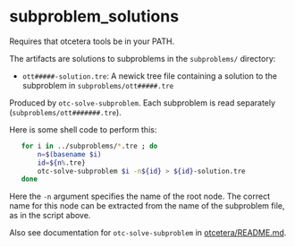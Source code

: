 # subproblem_solutions

Requires that otcetera tools be in your PATH.

The artifacts are solutions to subproblems in the `subproblems/` directory:

 * `ott#####-solution.tre`: A newick tree file containing a solution to the subproblem
   in `subproblems/ott#####.tre`

Produced by `otc-solve-subproblem`.
Each subproblem is read separately (`subproblems/ott#######.tre`).

Here is some shell code to perform this:

```sh
   for i in ../subproblems/*.tre ; do
       n=$(basename $i)
       id=${n%.tre}
       otc-solve-subproblem $i -n${id} > ${id}-solution.tre
   done
```

Here the `-n` argument specifies the name of the root node.  The correct
name for this node can be extracted from the name of the subproblem file,
as in the script above.

Also see documentation for `otc-solve-subproblem` in [otcetera/README.md](https://github.com/OpenTreeOfLife/otcetera#solving-a-subproblem).
